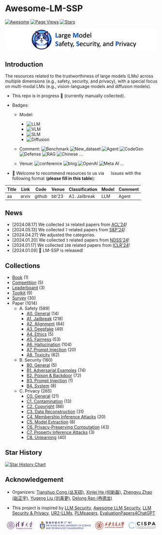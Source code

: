 # Awesome-LM-SSP

[![Awesome](https://awesome.re/badge.svg)](https://awesome.re)
[![Page Views](https://badges.toozhao.com/badges/01HMRJE3211AJ2QD2X9AKTQG67/blue.svg)](.)
[![Stars](https://img.shields.io/github/stars/ThuCCSLab/Awesome-LM-SSP)](.)

[<img src="figure/title_new.png" alt="Awesome-LM-SSP" width="1000" height="auto" class="center">](.)

## Introduction 
The resources related to the trustworthiness of large models (LMs) across multiple dimensions (e.g., safety, security, and privacy),                  with a special focus on multi-modal LMs (e.g., vision-language models and diffusion models). 

- This repo is in progress :seedling: (currently manually collected).
- Badges: 

    - Model:
        - ![LLM](https://img.shields.io/badge/LLM_(Large_Language_Model)-589cf4)
        - ![VLM](https://img.shields.io/badge/VLM_(Vision_Language_Model)-c7688b) 
        - ![SLM](https://img.shields.io/badge/SLM_(Speech_Language_Model)-39c5bb) 
        - ![Diffusion](https://img.shields.io/badge/Diffusion-a99cf4)

    - Comment: ![Benchmark](https://img.shields.io/badge/Benchmark-87b800) ![New_dataset](https://img.shields.io/badge/New_dataset-87b800) ![Agent](https://img.shields.io/badge/Agent-87b800)                 ![CodeGen](https://img.shields.io/badge/CodeGen-87b800) ![Defense](https://img.shields.io/badge/Defense-87b800) ![RAG](https://img.shields.io/badge/RAG-87b800) ![Chinese](https://img.shields.io/badge/Chinese-87b800) ...

   - Venue: ![conference](https://img.shields.io/badge/conference-f1b800) ![blog](https://img.shields.io/badge/blog-f1b800) ![OpenAI](https://img.shields.io/badge/OpenAI-f1b800)  ![Meta AI](https://img.shields.io/badge/Meta_AI-f1b800) ...

- :sunflower: Welcome to recommend resources to us via <a href="https://github.com/ThuCCSLab/Awesome-LM-SSP/issues"> <img src="https://icons.iconarchive.com/icons/github/octicons/128/issue-opened-16-icon.png" width="15" height="15"></a> Issues with the following format (**please fill in this table**): 

| Title | Link  | Code |   Venue |  Classification |  Model | Comment | 
| ---- |---- |---- |---- |---- |----|----| 
| aa |  arxiv | github  | bb'23    |  A1. Jailbreak | LLM  | Agent | 

## News
- [2024.08.17] We collected `34` related papers from [ACL'24](https://2024.aclweb.org/)!
- [2024.05.13] We collected `7` related papers from [S&P'24](https://www.computer.org/csdl/proceedings/sp/2024/1RjE8VKKk1y)!
- [2024.04.27] We adjusted the categories.
- [2024.01.20] We collected `3` related papers from [NDSS'24](https://www.ndss-symposium.org/ndss2024/accepted-papers/)!
- [2024.01.17] We collected `108` related papers from [ICLR'24](https://openreview.net/group?id=ICLR.cc/2024/Conference)!
- [2024.01.09] 🚀 LM-SSP is released!

## Collections
- [Book](collection/book.md) (1)
- [Competition](collection/competition.md) (5)
- [Leaderboard](collection/leaderboard.md) (3)
- [Toolkit](collection/toolkit.md) (9)
- [Survey](collection/survey.md) (30)
- Paper (1014)
    - A. Safety (589)
        - [A0. General](collection/paper/safety/general.md) (14)
        - [A1. Jailbreak](collection/paper/safety/jailbreak.md) (218)
        - [A2. Alignment](collection/paper/safety/alignment.md) (64)
        - [A3. Deepfake](collection/paper/safety/deepfake.md) (49)
        - [A4. Ethics](collection/paper/safety/ethics.md) (5)
        - [A5. Fairness](collection/paper/safety/fairness.md) (53)
        - [A6. Hallucination](collection/paper/safety/hallucination.md) (104)
        - [A7. Prompt Injection](collection/paper/safety/prompt_injection.md) (20)
        - [A8. Toxicity](collection/paper/safety/toxicity.md) (62)
    - B. Security (160)
        - [B0. General](collection/paper/security/general.md) (5)
        - [B1. Adversarial Examples](collection/paper/security/adversarial_examples.md) (74)
        - [B2. Poison & Backdoor](collection/paper/security/poison_&_backdoor.md) (72)
        - [B3. Prompt Injection](collection/paper/security/prompt_injection.md) (1)
        - [B4. System](collection/paper/security/system.md) (8)
    - C. Privacy (265)
        - [C0. General](collection/paper/privacy/general.md) (21)
        - [C1. Contamination](collection/paper/privacy/contamination.md) (13)
        - [C2. Copyright](collection/paper/privacy/copyright.md) (86)
        - [C3. Data Reconstruction](collection/paper/privacy/data_reconstruction.md) (31)
        - [C4. Membership Inference Attacks](collection/paper/privacy/membership_inference_attacks.md) (20)
        - [C5. Model Extraction](collection/paper/privacy/model_extraction.md) (8)
        - [C6. Privacy-Preserving Computation](collection/paper/privacy/privacy-preserving_computation.md) (43)
        - [C7. Property Inference Attacks](collection/paper/privacy/property_inference_attacks.md) (3)
        - [C8. Unlearning](collection/paper/privacy/unlearning.md) (40)

## Star History

[![Star History Chart](https://api.star-history.com/svg?repos=ThuCCSLab/Awesome-LM-SSP&type=Date)](https://star-history.com/#ThuCCSLab/Awesome-LM-SSP&Date)

## Acknowledgement

- Organizers: [Tianshuo Cong (丛天硕)](https://tianshuocong.github.io/), [Xinlei He (何新磊)](https://xinleihe.github.io/), [Zhengyu Zhao (赵正宇)](https://zhengyuzhao.github.io/), [Yugeng Liu (刘禹更)](https://liu.ai/), [Delong Ran (冉德龙)](https://github.com/eggry)

- This project is inspired by [LLM Security](https://llmsecurity.net/), [Awesome LLM Security](https://github.com/corca-ai/awesome-llm-security), [LLM Security & Privacy](https://github.com/chawins/llm-sp),             [UR2-LLMs](https://github.com/jxzhangjhu/Awesome-LLM-Uncertainty-Reliability-Robustness), [PLMpapers](https://github.com/thunlp/PLMpapers), [EvaluationPapers4ChatGPT](https://github.com/THU-KEG/EvaluationPapers4ChatGPT)

<p align="center"><img src="figure/logo.png" width="900" /></p>